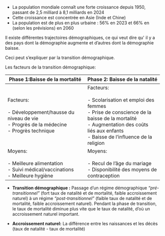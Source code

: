 - La population mondiale connaît une forte croissance depuis 1950, passant de 2,5 milliard à 8,1 milliards en 2024
- Cette croissance est concentrée en Asie (Inde et Chine)
- La population est de plus en plus urbaine : 56% en 2023 et 66% en (selon les prévisions) en 2060

Il existe différentes trajectoires démographiques, ce qui veut dire qu' il y a des pays dont la démographie augmente et d’autres dont la démographie baisse.

Ceci peut s’expliquer par la transition démographique.

Les facteurs de la transition démographique:

| Phase 1:Baisse de la mortalité                                                                                  | Phase 2: Baisse de la natalité                                                                                                                                                                         |
| --------------------------------------------------------------------------------------------------------------- | ------------------------------------------------------------------------------------------------------------------------------------------------------------------------------------------------------ |
| Facteurs:<br><br>- Développement/hausse du niveau de vie<br>- Progrès de la médecine<br>- Progrès technique<br> | Facteurs:<br><br>- Scolarisation et emploi des femmes<br>- Prise de conscience de la baisse de la mortalité<br>- Augmentation des coûts liés aux enfants<br>- Baisse de l’influence de la religion<br> |
| Moyens:<br><br>- Meilleure alimentation<br>- Suivi médical/vaccinations<br>- Meilleure hygiène                  | Moyens:<br><br>- Recul de l’âge du mariage<br>- Disponibilité des moyens de contraception                                                                                                              |

- **Transition démographique :** Passage d’un régime démographique *“pré-transitionnel”* (fort taux de natalité et de mortalité, faible accroissement naturel) à un régime *“post-transitionnel”* (faible taux de natalité et de mortalité, faible accroissement naturel). Pendant la phase de transition, le taux de mortalité diminue plus vite que le taux de natalité, d’où un accroissement naturel important.



- **Accroissement naturel:** La différence entre les naissances et les décès (taux de natalité - taux de mortalité)
